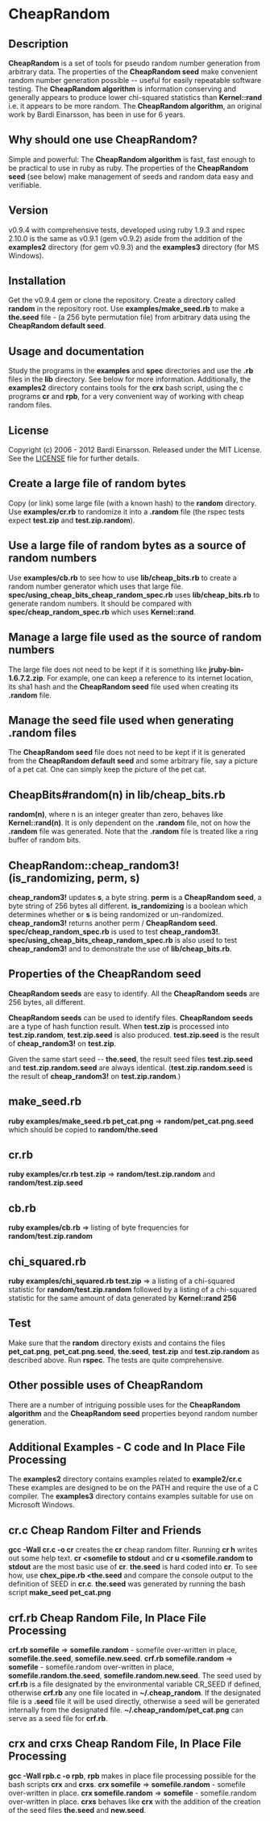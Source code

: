 CheapRandom
============

Description
-----------
**CheapRandom** is a set of tools for pseudo random number generation from arbitrary data. The properties of the **CheapRandom seed** make convenient random number generation possible -- useful for easily repeatable software testing. The **CheapRandom algorithm** is information conserving and generally appears to produce lower chi-squared statistics than **Kernel::rand** i.e. it appears to be more random. The **CheapRandom algorithm**, an original work by Bardi Einarsson, has been in use for 6 years.

Why should one use CheapRandom?
-------------------------------
Simple and powerful: The **CheapRandom algorithm** is fast, fast enough to be practical to use in ruby as ruby.  The properties of the **CheapRandom seed** (see below) make management of seeds and random data easy and verifiable. 

Version
-------
v0.9.4 with comprehensive tests, developed using ruby 1.9.3 and rspec 2.10.0 is the same as v0.9.1 (gem v0.9.2) aside from the addition of the **examples2** directory (for gem v0.9.3) and the **examples3** directory (for MS Windows).

Installation
------------
Get the v0.9.4 gem or clone the repository. Create a directory called **random** in the repository root. Use **examples/make\_seed.rb** to make a **the.seed** file - (a 256 byte permutation file) from arbitrary data using the **CheapRandom default seed**.

Usage and documentation
-----------------------
Study the programs in the **examples** and **spec** directories and use the **.rb** files in the **lib** directory. See below for more information. Additionally, the **examples2** directory contains tools for the **crx** bash script, using the c programs **cr** and **rpb**, for a very convenient way of working with cheap random files.

License
-------
Copyright (c) 2006 - 2012 Bardi Einarsson. Released under the MIT License.  See the [LICENSE][license] file for further details.

[license]: https://github.com/bardibardi/cheap_random/blob/master/LICENSE.md

Create a large file of random bytes
-----------------------------------
Copy (or link) some large file (with a known hash) to the **random** directory. Use **examples/cr.rb** to randomize it into a **.random** file (the rspec tests expect **test.zip** and **test.zip.random**).

Use a large file of random bytes as a source of random numbers
--------------------------------------------------------------
Use **examples/cb.rb** to see how to use **lib/cheap\_bits.rb** to create a random number generator which uses that large file. **spec/using\_cheap\_bits\_cheap\_random\_spec.rb** uses **lib/cheap\_bits.rb** to generate random numbers. It should be compared with **spec/cheap\_random\_spec.rb** which uses **Kernel::rand**.

Manage a large file used as the source of random numbers
--------------------------------------------------------
The large file does not need to be kept if it is something like **jruby-bin-1.6.7.2.zip**. For example, one can keep a reference to its internet location, its sha1 hash and the **CheapRandom seed** file used when creating its **.random** file.

Manage the seed file used when generating .random files
-------------------------------------------------------
The **CheapRandom seed** file does not need to be kept if it is generated from the **CheapRandom default seed** and some arbitrary file, say a picture of a pet cat. One can simply keep the picture of the pet cat.

CheapBits#random(n) in lib/cheap\_bits.rb
-----------------------------------------
**random(n)**, where n is an integer greater than zero, behaves like **Kernel::rand(n)**. It is only dependent on the **.random** file, not on how the **.random** file was generated. Note that the **.random** file is treated like a ring buffer of random bits.

CheapRandom::cheap\_random3!(is\_randomizing, perm, s)
------------------------------------------------------
**cheap\_random3!** updates **s**, a byte string. **perm** is a **CheapRandom seed**, a byte string of 256 bytes all different. **is\_randomizing** is a boolean which determines whether or **s** is being randomized or un-randomized. **cheap\_random3!** returns another perm / **CheapRandom seed**. **spec/cheap\_random\_spec.rb** is used to test **cheap\_random3!**. **spec/using\_cheap\_bits\_cheap\_random\_spec.rb** is also used to test **cheap\_random3!** and to demonstrate the use of **lib/cheap\_bits.rb**.

Properties of the CheapRandom seed
----------------------------------
**CheapRandom seeds** are easy to identify. All the **CheapRandom seeds** are 256 bytes, all different.

**CheapRandom seeds** can be used to identify files. **CheapRandom seeds** are a type of hash function result. When **test.zip** is processed into **test.zip.random**, **test.zip.seed** is also produced. **test.zip.seed** is the result of **cheap\_random3!** on **test.zip**.

Given the same start seed -- **the.seed**, the result seed files **test.zip.seed** and **test.zip.random.seed** are always identical. (**test.zip.random.seed** is the result of **cheap\_random3!** on **test.zip.random**.)

make\_seed.rb
-------------
**ruby examples/make\_seed.rb pet\_cat.png** => **random/pet\_cat.png.seed** which should be copied to **random/the.seed**

cr.rb
-----
**ruby examples/cr.rb test.zip** => **random/test.zip.random** and **random/test.zip.seed**

cb.rb
-----
**ruby examples/cb.rb** => listing of byte frequencies for **random/test.zip.random**

chi\_squared.rb
---------------
**ruby examples/chi\_squared.rb test.zip** => a listing of a chi-squared statistic for **random/test.zip.random** followed by a listing of a chi-squared statistic for the same amount of data generated by **Kernel::rand 256**

Test
----
Make sure that the **random** directory exists and contains the files **pet\_cat.png**, **pet\_cat.png.seed**, **the.seed**, **test.zip** and **test.zip.random** as described above. Run **rspec**. The tests are quite comprehensive.

Other possible uses of CheapRandom
----------------------------------
There are a number of intriguing possible uses for the **CheapRandom algorithm** and the **CheapRandom seed** properties beyond random number generation.

Additional Examples - C code and In Place File Processing
---------------------------------------------------------
The **examples2** directory contains examples related to **example2/cr.c** These examples are designed to be on the PATH and require the use of a C compiler. The **examples3** directory contains examples suitable for use on Microsoft Windows.

cr.c Cheap Random Filter and Friends
------------------------------------
**gcc -Wall cr.c -o cr** creates the **cr** cheap random filter. Running **cr h** writes out some help text. **cr <somefile to stdout** and **cr u <somefile.random to stdout** are the most basic use of **cr**. **the.seed** is hard coded into **cr**. To see how, use **chex\_pipe.rb <the.seed** and compare the console output to the definition of SEED in **cr.c**. **the.seed** was generated by running the bash script **make_seed pet\_cat.png**


crf.rb Cheap Random File, In Place File Processing 
--------------------------------------------------
**crf.rb somefile** => **somefile.random** - somefile over-written in place, **somefile.the.seed**, **somefile.new.seed**. **crf.rb somefile.random** => **somefile** - somefile.random over-written in place, **somefile.random.the.seed**, **somefile.random.new.seed**. The seed used by **crf.rb** is a file designated by the environmental variable CR\_SEED if defined, otherwise **crf.rb** any one file located in **~/.cheap\_random**. If the designated file is a **.seed** file it will be used directly, otherwise a seed will be generated internally from the designated file. **~/.cheap\_random/pet_cat.png** can serve as a seed file for **crf.rb**.

crx and crxs Cheap Random File, In Place File Processing 
--------------------------------------------------------
**gcc -Wall rpb.c -o rpb**, **rpb** makes in place file processing possible for the bash scripts **crx** and **crxs**. **crx somefile** => **somefile.random** - somefile over-written in place. **crx somefile.random** => **somefile** - somefile.random over-written in place. **crxs** behaves like **crx** with the addition of the creation of the seed files **the.seed** and **new.seed**.
